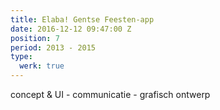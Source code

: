 ```yaml
---
title: Elaba! Gentse Feesten-app
date: 2016-12-12 09:47:00 Z
position: 7
period: 2013 - 2015
type:
  werk: true
---
```


concept & UI - communicatie - grafisch ontwerp